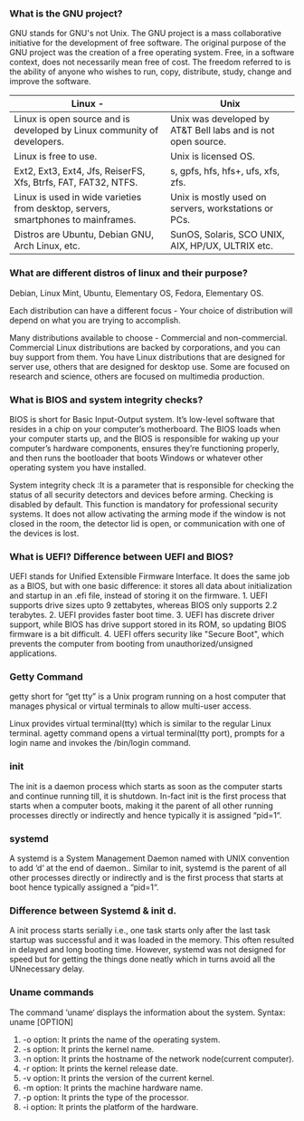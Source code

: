 ### What is the GNU project?
GNU stands for GNU's not Unix. 
The GNU project is a mass collaborative initiative for the development of free software. 
The original purpose of the GNU project was the creation of a free operating system. Free, in a software context, does not necessarily mean free of cost. 
The freedom referred to is the ability of anyone who wishes to run, copy, distribute, study, change and improve the software.

| Linux  - | Unix |
|  - | --------------------------- |
| Linux is open source and is developed by Linux community of developers. |Unix was developed by AT&T Bell labs and is not open source.|
| Linux is free to use. |Unix is licensed OS.|
| Ext2, Ext3, Ext4, Jfs, ReiserFS, Xfs, Btrfs, FAT, FAT32, NTFS. | s, gpfs, hfs, hfs+, ufs, xfs, zfs.|
| Linux is used in wide varieties from desktop, servers, smartphones to mainframes. | Unix is mostly used on servers, workstations or PCs.|
| Distros are Ubuntu, Debian GNU, Arch Linux, etc.| SunOS, Solaris, SCO UNIX, AIX, HP/UX, ULTRIX etc.|

### What are different distros of linux and their purpose?
Debian,
Linux Mint,
Ubuntu,
Elementary OS,
Fedora,
Elementary OS.

  Each distribution can have a different focus - Your choice of distribution will depend on what you are trying to accomplish.

  Many distributions available to choose - Commercial and non-commercial. Commercial Linux distributions are backed by corporations, and you can buy support from    them. You have Linux distributions that are designed for server use, others that are designed for desktop use. Some are focused on research and science, others     are focused on multimedia production.
  
### What is BIOS and system integrity checks?
BIOS is short for Basic Input-Output system. It’s low-level software that resides in a chip on your computer’s motherboard. The BIOS loads when your computer starts up, and the BIOS is responsible for waking up your computer’s hardware components, ensures they’re functioning properly, and then runs the bootloader that boots Windows or whatever other operating system you have installed.

 System integrity check :It is a parameter that is responsible for checking the status of all security detectors and devices before arming. Checking is disabled by default.
This function is mandatory for professional security systems. It does not allow activating the arming mode if the window is not closed in the room, the detector lid is open, or communication with one of the devices is lost.


### What is UEFI? Difference between UEFI and BIOS?
UEFI stands for Unified Extensible Firmware Interface. It does the same job as a BIOS, but with one basic difference: it stores all data about initialization and startup in an .efi file, instead of storing it on the firmware.
    1. UEFI supports drive sizes upto 9 zettabytes, whereas BIOS only supports 2.2 terabytes.
    2. UEFI provides faster boot time.
    3. UEFI has discrete driver support, while BIOS has drive support stored in its ROM, so updating BIOS firmware is a bit difficult.
    4. UEFI offers security like "Secure Boot", which prevents the computer from booting from unauthorized/unsigned applications.


### Getty Command
getty short for “get tty” is a Unix program running on a host computer that manages physical or virtual terminals to allow multi-user access. 

Linux provides virtual terminal(tty) which is similar to the regular Linux terminal. agetty command opens a virtual terminal(tty port), prompts for a login name and invokes the /bin/login command. 

### init 
The init is a daemon process which starts as soon as the computer starts and continue running till, it is shutdown. In-fact init is the first process that starts when a computer boots, making it the parent of all other running processes directly or indirectly and hence typically it is assigned “pid=1“.

### systemd
A systemd is a System Management Daemon named with UNIX convention to add ‘d‘ at the end of daemon.. Similar to init, systemd is the parent of all other processes directly or indirectly and is the first process that starts at boot hence typically assigned a “pid=1“.

### Difference between Systemd & init d.
A init process starts serially i.e., one task starts only after the last task startup was successful and it was loaded in the memory. This often resulted in delayed and long booting time. However, systemd was not designed for speed but for getting the things done neatly which in turns avoid all the UNnecessary delay.

### Uname commands
The command ‘uname‘ displays the information about the system.
Syntax: uname [OPTION]
1. -o option: It prints the name of the operating system.
2. -s option: It prints the kernel name.
3. -n option: It prints the hostname of the network node(current computer).
4. -r option: It prints the kernel release date.
5. -v option: It prints the version of the current kernel.
6. -m option: It prints the machine hardware name.
7. -p option: It prints the type of the processor.
8. -i option: It prints the platform of the hardware.














